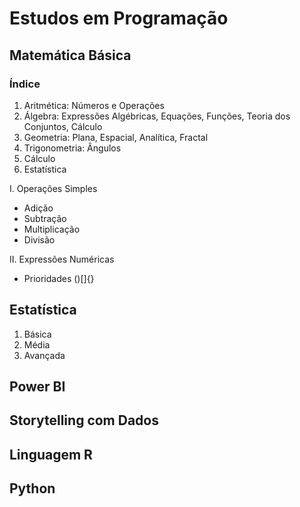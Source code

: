 # Estudos em Programação

## Matemática Básica

### Índice
1. Aritmética: Números e Operações
2. Álgebra: Expressões Algébricas, Equações, Funções, Teoria dos Conjuntos, Cálculo
3. Geometria: Plana, Espacial, Analítica, Fractal
4. Trigonometria: Ângulos
5. Cálculo
6. Estatística

I. Operações Simples
- Adição
- Subtração
- Multiplicação
- Divisão

II. Expressões Numéricas
- Prioridades ()[]{}

## Estatística
1. Básica
2. Média
3. Avançada

## Power BI

## Storytelling com Dados

## Linguagem R

## Python
